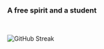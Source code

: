 ### **A free spirit and a student**

<br>

![GitHub Streak](https://streak-stats.demolab.com?user=Pavel-Hrdina&theme=dark&hide_border=true&exclude_days=Sun%2CSat)

